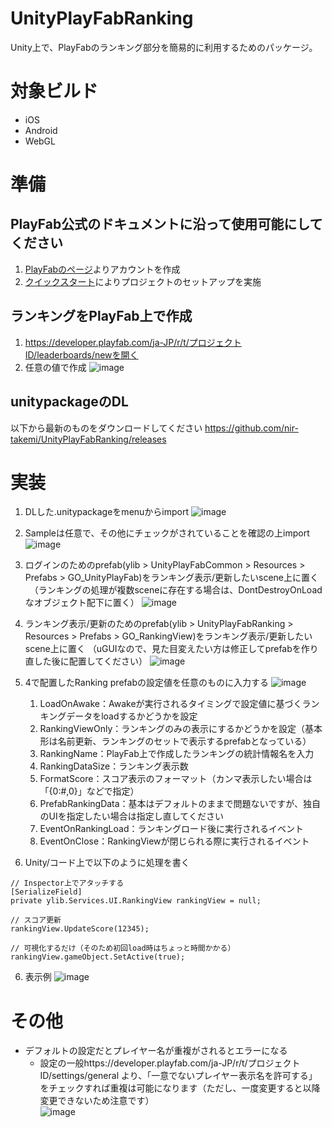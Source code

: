 # UnityPlayFabRanking
Unity上で、PlayFabのランキング部分を簡易的に利用するためのパッケージ。

# 対象ビルド
- iOS
- Android
- WebGL


# 準備
## PlayFab公式のドキュメントに沿って使用可能にしてください
1. [PlayFabのページ](https://azure.microsoft.com/ja-jp/services/playfab/)よりアカウントを作成
2. [クイックスタート](https://docs.microsoft.com/ja-jp/gaming/playfab/sdks/unity3d/quickstart)によりプロジェクトのセットアップを実施

## ランキングをPlayFab上で作成
1. https://developer.playfab.com/ja-JP/r/t/プロジェクトID/leaderboards/newを開く
2. 任意の値で作成
![image](https://user-images.githubusercontent.com/10418442/69739528-34a37a80-117b-11ea-859d-0a1972d25e43.png)

## unitypackageのDL
以下から最新のものをダウンロードしてください
https://github.com/nir-takemi/UnityPlayFabRanking/releases


# 実装
1. DLした.unitypackageをmenuからimport
![image](https://user-images.githubusercontent.com/10418442/68995076-22992080-08cd-11ea-8c88-e435b6d40dd4.png)

2. Sampleは任意で、その他にチェックがされていることを確認の上import
![image](https://user-images.githubusercontent.com/10418442/69736853-a5946380-1176-11ea-8e29-9579f0093c94.png)

3. ログインのためのprefab(ylib > UnityPlayFabCommon > Resources > Prefabs > GO_UnityPlayFab)をランキング表示/更新したいscene上に置く
　（ランキングの処理が複数sceneに存在する場合は、DontDestroyOnLoadなオブジェクト配下に置く）
![image](https://user-images.githubusercontent.com/10418442/69738478-84814200-1179-11ea-96ce-392159354fb0.png)

4. ランキング表示/更新のためのprefab(ylib > UnityPlayFabRanking > Resources > Prefabs > GO_RankingView)をランキング表示/更新したいscene上に置く
 （uGUIなので、見た目変えたい方は修正してprefabを作り直した後に配置してください）
![image](https://user-images.githubusercontent.com/10418442/69739042-5e0fd680-117a-11ea-8f36-eb13722542db.png)

5. 4で配置したRanking prefabの設定値を任意のものに入力する
![image](https://user-images.githubusercontent.com/10418442/69739175-96171980-117a-11ea-912e-1847304de5b5.png)
   1. LoadOnAwake：Awakeが実行されるタイミングで設定値に基づくランキングデータをloadするかどうかを設定
   2. RankingViewOnly：ランキングのみの表示にするかどうかを設定（基本形は名前更新、ランキングのセットで表示するprefabとなっている）
   3. RankingName：PlayFab上で作成したランキングの統計情報名を入力
   4. RankingDataSize：ランキング表示数
   5. FormatScore：スコア表示のフォーマット（カンマ表示したい場合は「{0:#,0}」などで指定）
   6. PrefabRankingData：基本はデフォルトのままで問題ないですが、独自のUIを指定したい場合は指定し直してください
   7. EventOnRankingLoad：ランキングロード後に実行されるイベント
   8. EventOnClose：RankingViewが閉じられる際に実行されるイベント

5. Unity/コード上で以下のように処理を書く
```
// Inspector上でアタッチする
[SerializeField]
private ylib.Services.UI.RankingView rankingView = null;

// スコア更新
rankingView.UpdateScore(12345);

// 可視化するだけ（そのため初回load時はちょっと時間かかる）
rankingView.gameObject.SetActive(true);
```

6. 表示例
![image](https://user-images.githubusercontent.com/10418442/69740957-8e0ca900-117d-11ea-8a7e-f91d2068157d.png)

# その他
- デフォルトの設定だとプレイヤー名が重複がされるとエラーになる
  - 設定の一般https://developer.playfab.com/ja-JP/r/t/プロジェクトID/settings/general より、「一意でないプレイヤー表示名を許可する」をチェックすれば重複は可能になります（ただし、一度変更すると以降変更できないため注意です）  
  ![image](https://user-images.githubusercontent.com/10418442/69741068-c4e2bf00-117d-11ea-8ea0-d10ab1d5d239.png)
